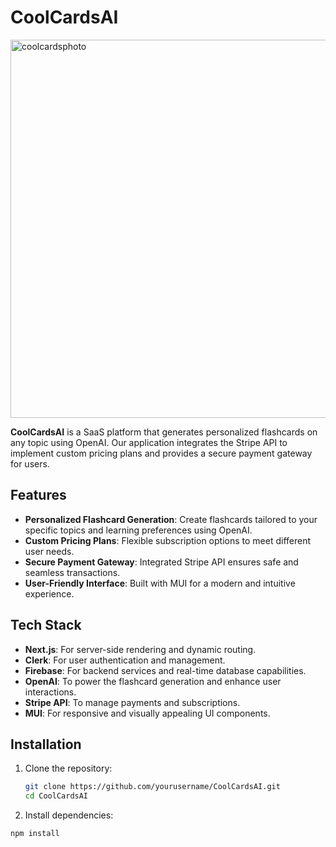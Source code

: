 # CoolCardsAI


<img width="605" alt="coolcardsphoto" src="https://github.com/user-attachments/assets/be24a6e4-762f-416c-bdb6-6d867c53af9d">


**CoolCardsAI** is a SaaS platform that generates personalized flashcards on any topic using OpenAI. Our application integrates the Stripe API to implement custom pricing plans and provides a secure payment gateway for users.

## Features
- **Personalized Flashcard Generation**: Create flashcards tailored to your specific topics and learning preferences using OpenAI.
- **Custom Pricing Plans**: Flexible subscription options to meet different user needs.
- **Secure Payment Gateway**: Integrated Stripe API ensures safe and seamless transactions.
- **User-Friendly Interface**: Built with MUI for a modern and intuitive experience.

## Tech Stack
- **Next.js**: For server-side rendering and dynamic routing.
- **Clerk**: For user authentication and management.
- **Firebase**: For backend services and real-time database capabilities.
- **OpenAI**: To power the flashcard generation and enhance user interactions.
- **Stripe API**: To manage payments and subscriptions.
- **MUI**: For responsive and visually appealing UI components.

## Installation

1. Clone the repository:
   ```bash
   git clone https://github.com/yourusername/CoolCardsAI.git
   cd CoolCardsAI
2. Install dependencies:
```
npm install
